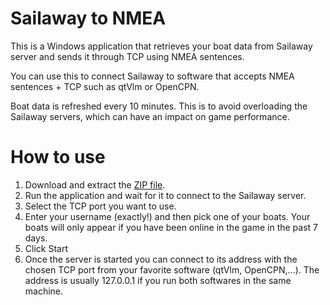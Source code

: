 # Sailaway to NMEA

This is a Windows application that retrieves your boat data from Sailaway server and sends it through TCP using NMEA sentences.

You can use this to connect Sailaway to software that accepts NMEA sentences + TCP such as qtVlm or OpenCPN.

Boat data is refreshed every 10 minutes. This is to avoid overloading the Sailaway servers, which can have an impact on game performance.

# How to use

1. Download and extract the [ZIP file](https://github.com/expilu/sailaway-api-to-nmea/releases/download/v0.2a/SailawayToNMEA_0.2a.zip).
1. Run the application and wait for it to connect to the Sailaway server.
2. Select the TCP port you want to use.
3. Enter your username (exactly!) and then pick one of your boats. Your boats will only appear if you have been online in the game in the past 7 days.
4. Click Start
5. Once the server is started you can connect to its address with the chosen TCP port from your favorite software (qtVlm, OpenCPN,...). The address is usually 127.0.0.1 if you run both softwares in the same machine.
